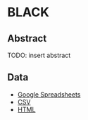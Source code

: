 # BLACK

## Abstract

TODO: insert abstract

## Data

- [Google Spreadsheets](https://docs.google.com/spreadsheets/d/1xer8JvcsVYEVsRMhksJD--JaAXzZuJ6QJjyT3b5bpJc)
- [CSV](/data/Prompt%20Database%20-%20Tokens.csv)
- [HTML](/data/Prompt%20Database.zip)